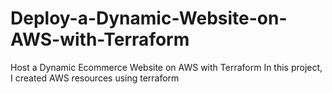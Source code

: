# Deploy-a-Dynamic-Website-on-AWS-with-Terraform

Host a Dynamic Ecommerce Website on AWS with Terraform
In this project, I created AWS resources using terraform
